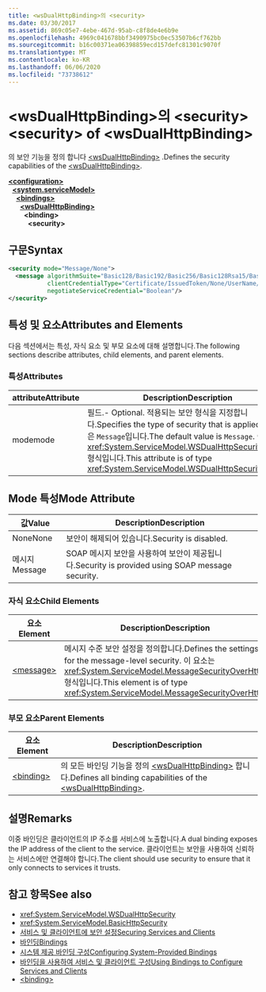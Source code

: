 ```yaml
---
title: <wsDualHttpBinding>의 <security>
ms.date: 03/30/2017
ms.assetid: 869c05e7-4ebe-467d-95ab-c8f8de4e6b9e
ms.openlocfilehash: 4969c041678bbf3490975bc0ec53507b6cf762bb
ms.sourcegitcommit: b16c00371ea06398859ecd157defc81301c9070f
ms.translationtype: MT
ms.contentlocale: ko-KR
ms.lasthandoff: 06/06/2020
ms.locfileid: "73738612"
---
```

# <a name="security-of-wsdualhttpbinding"></a><span data-ttu-id="ca7b2-102">\<wsDualHttpBinding>의 \<security></span><span class="sxs-lookup"><span data-stu-id="ca7b2-102">\<security> of \<wsDualHttpBinding></span></span>
<span data-ttu-id="ca7b2-103">의 보안 기능을 정의 합니다 [\<wsDualHttpBinding>](wsdualhttpbinding.md) .</span><span class="sxs-lookup"><span data-stu-id="ca7b2-103">Defines the security capabilities of the [\<wsDualHttpBinding>](wsdualhttpbinding.md).</span></span>  
  
[**\<configuration>**](../configuration-element.md)\
&nbsp;&nbsp;[**\<system.serviceModel>**](system-servicemodel.md)\
&nbsp;&nbsp;&nbsp;&nbsp;[**\<bindings>**](bindings.md)\
&nbsp;&nbsp;&nbsp;&nbsp;&nbsp;&nbsp;[**\<wsDualHttpBinding>**](wsdualhttpbinding.md)\
&nbsp;&nbsp;&nbsp;&nbsp;&nbsp;&nbsp;&nbsp;&nbsp;**\<binding>**\
&nbsp;&nbsp;&nbsp;&nbsp;&nbsp;&nbsp;&nbsp;&nbsp;&nbsp;&nbsp;**\<security>**  
  
## <a name="syntax"></a><span data-ttu-id="ca7b2-104">구문</span><span class="sxs-lookup"><span data-stu-id="ca7b2-104">Syntax</span></span>  
  
```xml  
<security mode="Message/None">
  <message algorithmSuite="Basic128/Basic192/Basic256/Basic128Rsa15/Basic256Rsa15/TripleDes/TripleDesRsa15/Basic128Sha256/Basic192Sha256/TripleDesSha256/Basic128Sha256Rsa15/Basic192Sha256Rsa15/Basic256Sha256Rsa15/TripleDesSha256Rsa15"
           clientCredentialType="Certificate/IssuedToken/None/UserName/Windows"
           negotiateServiceCredential="Boolean"/>
</security>
```  
  
## <a name="attributes-and-elements"></a><span data-ttu-id="ca7b2-105">특성 및 요소</span><span class="sxs-lookup"><span data-stu-id="ca7b2-105">Attributes and Elements</span></span>  
 <span data-ttu-id="ca7b2-106">다음 섹션에서는 특성, 자식 요소 및 부모 요소에 대해 설명합니다.</span><span class="sxs-lookup"><span data-stu-id="ca7b2-106">The following sections describe attributes, child elements, and parent elements.</span></span>  
  
### <a name="attributes"></a><span data-ttu-id="ca7b2-107">특성</span><span class="sxs-lookup"><span data-stu-id="ca7b2-107">Attributes</span></span>  
  
|<span data-ttu-id="ca7b2-108">attribute</span><span class="sxs-lookup"><span data-stu-id="ca7b2-108">Attribute</span></span>|<span data-ttu-id="ca7b2-109">Description</span><span class="sxs-lookup"><span data-stu-id="ca7b2-109">Description</span></span>|  
|---------------|-----------------|  
|<span data-ttu-id="ca7b2-110">mode</span><span class="sxs-lookup"><span data-stu-id="ca7b2-110">mode</span></span>|<span data-ttu-id="ca7b2-111">필드.</span><span class="sxs-lookup"><span data-stu-id="ca7b2-111">-   Optional.</span></span> <span data-ttu-id="ca7b2-112">적용되는 보안 형식을 지정합니다.</span><span class="sxs-lookup"><span data-stu-id="ca7b2-112">Specifies the type of security that is applied.</span></span> <span data-ttu-id="ca7b2-113">기본값은 `Message`입니다.</span><span class="sxs-lookup"><span data-stu-id="ca7b2-113">The default value is `Message`.</span></span> <span data-ttu-id="ca7b2-114">이 특성은 <xref:System.ServiceModel.WSDualHttpSecurityMode> 형식입니다.</span><span class="sxs-lookup"><span data-stu-id="ca7b2-114">This attribute is of type <xref:System.ServiceModel.WSDualHttpSecurityMode>.</span></span>|  
  
## <a name="mode-attribute"></a><span data-ttu-id="ca7b2-115">Mode 특성</span><span class="sxs-lookup"><span data-stu-id="ca7b2-115">Mode Attribute</span></span>  
  
|<span data-ttu-id="ca7b2-116">값</span><span class="sxs-lookup"><span data-stu-id="ca7b2-116">Value</span></span>|<span data-ttu-id="ca7b2-117">Description</span><span class="sxs-lookup"><span data-stu-id="ca7b2-117">Description</span></span>|  
|-----------|-----------------|  
|<span data-ttu-id="ca7b2-118">None</span><span class="sxs-lookup"><span data-stu-id="ca7b2-118">None</span></span>|<span data-ttu-id="ca7b2-119">보안이 해제되어 있습니다.</span><span class="sxs-lookup"><span data-stu-id="ca7b2-119">Security is disabled.</span></span>|  
|<span data-ttu-id="ca7b2-120">메시지</span><span class="sxs-lookup"><span data-stu-id="ca7b2-120">Message</span></span>|<span data-ttu-id="ca7b2-121">SOAP 메시지 보안을 사용하여 보안이 제공됩니다.</span><span class="sxs-lookup"><span data-stu-id="ca7b2-121">Security is provided using SOAP message security.</span></span>|  
  
### <a name="child-elements"></a><span data-ttu-id="ca7b2-122">자식 요소</span><span class="sxs-lookup"><span data-stu-id="ca7b2-122">Child Elements</span></span>  
  
|<span data-ttu-id="ca7b2-123">요소</span><span class="sxs-lookup"><span data-stu-id="ca7b2-123">Element</span></span>|<span data-ttu-id="ca7b2-124">Description</span><span class="sxs-lookup"><span data-stu-id="ca7b2-124">Description</span></span>|  
|-------------|-----------------|  
|[\<message>](message-of-wsdualhttpbinding.md)|<span data-ttu-id="ca7b2-125">메시지 수준 보안 설정을 정의합니다.</span><span class="sxs-lookup"><span data-stu-id="ca7b2-125">Defines the settings for the message-level security.</span></span> <span data-ttu-id="ca7b2-126">이 요소는 <xref:System.ServiceModel.MessageSecurityOverHttp> 형식입니다.</span><span class="sxs-lookup"><span data-stu-id="ca7b2-126">This element is of type <xref:System.ServiceModel.MessageSecurityOverHttp>.</span></span>|  
  
### <a name="parent-elements"></a><span data-ttu-id="ca7b2-127">부모 요소</span><span class="sxs-lookup"><span data-stu-id="ca7b2-127">Parent Elements</span></span>  
  
|<span data-ttu-id="ca7b2-128">요소</span><span class="sxs-lookup"><span data-stu-id="ca7b2-128">Element</span></span>|<span data-ttu-id="ca7b2-129">Description</span><span class="sxs-lookup"><span data-stu-id="ca7b2-129">Description</span></span>|  
|-------------|-----------------|  
|[\<binding>](bindings.md)|<span data-ttu-id="ca7b2-130">의 모든 바인딩 기능을 정의 [\<wsDualHttpBinding>](wsdualhttpbinding.md) 합니다.</span><span class="sxs-lookup"><span data-stu-id="ca7b2-130">Defines all binding capabilities of the [\<wsDualHttpBinding>](wsdualhttpbinding.md).</span></span>|  
  
## <a name="remarks"></a><span data-ttu-id="ca7b2-131">설명</span><span class="sxs-lookup"><span data-stu-id="ca7b2-131">Remarks</span></span>  
 <span data-ttu-id="ca7b2-132">이중 바인딩은 클라이언트의 IP 주소를 서비스에 노출합니다.</span><span class="sxs-lookup"><span data-stu-id="ca7b2-132">A dual binding exposes the IP address of the client to the service.</span></span> <span data-ttu-id="ca7b2-133">클라이언트는 보안을 사용하여 신뢰하는 서비스에만 연결해야 합니다.</span><span class="sxs-lookup"><span data-stu-id="ca7b2-133">The client should use security to ensure that it only connects to services it trusts.</span></span>  
  
## <a name="see-also"></a><span data-ttu-id="ca7b2-134">참고 항목</span><span class="sxs-lookup"><span data-stu-id="ca7b2-134">See also</span></span>

- <xref:System.ServiceModel.WSDualHttpSecurity>
- <xref:System.ServiceModel.BasicHttpSecurity>
- [<span data-ttu-id="ca7b2-135">서비스 및 클라이언트에 보안 설정</span><span class="sxs-lookup"><span data-stu-id="ca7b2-135">Securing Services and Clients</span></span>](../../../wcf/feature-details/securing-services-and-clients.md)
- [<span data-ttu-id="ca7b2-136">바인딩</span><span class="sxs-lookup"><span data-stu-id="ca7b2-136">Bindings</span></span>](../../../wcf/bindings.md)
- [<span data-ttu-id="ca7b2-137">시스템 제공 바인딩 구성</span><span class="sxs-lookup"><span data-stu-id="ca7b2-137">Configuring System-Provided Bindings</span></span>](../../../wcf/feature-details/configuring-system-provided-bindings.md)
- [<span data-ttu-id="ca7b2-138">바인딩을 사용하여 서비스 및 클라이언트 구성</span><span class="sxs-lookup"><span data-stu-id="ca7b2-138">Using Bindings to Configure Services and Clients</span></span>](../../../wcf/using-bindings-to-configure-services-and-clients.md)
- [\<binding>](bindings.md)
